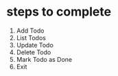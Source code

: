 # steps to complete

1. Add Todo
2. List Todos
3. Update Todo
4. Delete Todo
5. Mark Todo as Done
6. Exit
